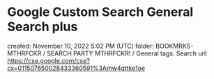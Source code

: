 # Google Custom Search General Search plus

created: November 10, 2022 5:02 PM (UTC)
folder: BOOKMRKS-MTHRFCKR / SEARCH PARTY MTHRFCKR! / General
tags: Search
url: https://cse.google.com/cse?cx=011507650028433360591%3Amw4qttke1oe
